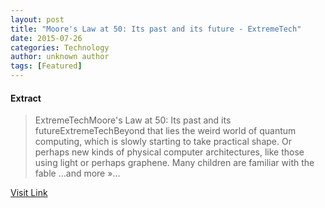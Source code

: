 ```yaml
---
layout: post
title: "Moore's Law at 50: Its past and its future - ExtremeTech"
date: 2015-07-26
categories: Technology
author: unknown author
tags: [Featured]
---
```





#### Extract
>ExtremeTechMoore&#39;s Law at 50: Its past and its futureExtremeTechBeyond that lies the weird world of quantum computing, which is slowly starting to take practical shape. Or perhaps new kinds of physical computer architectures, like those using light or perhaps graphene. Many children are familiar with the fable ...and more&nbsp;&raquo;...



[Visit Link](http://news.google.com/news/url?sa=t&fd=R&ct2=us&usg=AFQjCNGXog1XMb5NwafAjxkhke07K1xNmQ&clid=c3a7d30bb8a4878e06b80cf16b898331&cid=52778805191689&ei=eYsuVbHmLK3DwAGf-III&url=http://www.extremetech.com/extreme/203031-moores-law-at-50-its-past-and-its-future)


